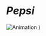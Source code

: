 # *Pepsi*
![Animation](https://user-images.githubusercontent.com/99739515/169406038-b29c009b-144d-454d-b8a7-f4eaad4044c5.gif)
)
